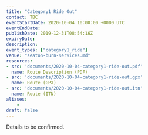 ```yaml
---
title: "Category1 Ride Out"
contact: TBC
eventStartDate: 2020-10-04 10:00:00 +0000 UTC
eventEndDate:
publishDate: 2019-12-31T08:54:16Z
expiryDate:
description:
event_types: ["category1_ride"] 
venue: "seaton-burn-services.md"
resources:
- src: 'documents/2020-10-04-category1-ride-out.pdf'
  name: Route Description (PDF)
- src: 'documents/2020-10-04-category1-ride-out.gpx'
  name: Route (GPX)
- src: 'documents/2020-10-04-category1-ride-out.itn'
  name: Route (ITN)
aliases:
    - 
draft: false
---
```


Details to be confirmed.